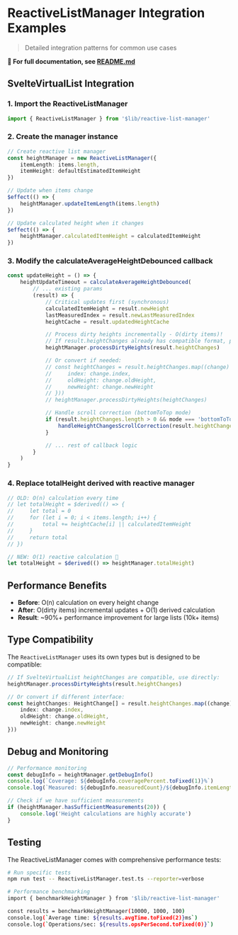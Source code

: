 # ReactiveListManager Integration Examples

> Detailed integration patterns for common use cases

**📖 For full documentation, see [README.md](./README.md)**

## SvelteVirtualList Integration

### 1. Import the ReactiveListManager

```typescript
import { ReactiveListManager } from '$lib/reactive-list-manager'
```

### 2. Create the manager instance

```typescript
// Create reactive list manager
const heightManager = new ReactiveListManager({
    itemLength: items.length,
    itemHeight: defaultEstimatedItemHeight
})

// Update when items change
$effect(() => {
    heightManager.updateItemLength(items.length)
})

// Update calculated height when it changes
$effect(() => {
    heightManager.calculatedItemHeight = calculatedItemHeight
})
```

### 3. Modify the calculateAverageHeightDebounced callback

```typescript
const updateHeight = () => {
    heightUpdateTimeout = calculateAverageHeightDebounced(
        // ... existing params
        (result) => {
            // Critical updates first (synchronous)
            calculatedItemHeight = result.newHeight
            lastMeasuredIndex = result.newLastMeasuredIndex
            heightCache = result.updatedHeightCache

            // Process dirty heights incrementally - O(dirty items)!
            // If result.heightChanges already has compatible format, pass directly:
            heightManager.processDirtyHeights(result.heightChanges)

            // Or convert if needed:
            // const heightChanges = result.heightChanges.map((change) => ({
            //     index: change.index,
            //     oldHeight: change.oldHeight,
            //     newHeight: change.newHeight
            // }))
            // heightManager.processDirtyHeights(heightChanges)

            // Handle scroll correction (bottomToTop mode)
            if (result.heightChanges.length > 0 && mode === 'bottomToTop') {
                handleHeightChangesScrollCorrection(result.heightChanges)
            }

            // ... rest of callback logic
        }
    )
}
```

### 4. Replace totalHeight derived with reactive manager

```typescript
// OLD: O(n) calculation every time
// let totalHeight = $derived(() => {
//     let total = 0
//     for (let i = 0; i < items.length; i++) {
//         total += heightCache[i] || calculatedItemHeight
//     }
//     return total
// })

// NEW: O(1) reactive calculation 🚀
let totalHeight = $derived(() => heightManager.totalHeight)
```

## Performance Benefits

- **Before**: O(n) calculation on every height change
- **After**: O(dirty items) incremental updates + O(1) derived calculation
- **Result**: ~90%+ performance improvement for large lists (10k+ items)

## Type Compatibility

The `ReactiveListManager` uses its own types but is designed to be compatible:

```typescript
// If SvelteVirtualList heightChanges are compatible, use directly:
heightManager.processDirtyHeights(result.heightChanges)

// Or convert if different interface:
const heightChanges: HeightChange[] = result.heightChanges.map((change) => ({
    index: change.index,
    oldHeight: change.oldHeight,
    newHeight: change.newHeight
}))
```

## Debug and Monitoring

```typescript
// Performance monitoring
const debugInfo = heightManager.getDebugInfo()
console.log(`Coverage: ${debugInfo.coveragePercent.toFixed(1)}%`)
console.log(`Measured: ${debugInfo.measuredCount}/${debugInfo.itemLength}`)

// Check if we have sufficient measurements
if (heightManager.hasSufficientMeasurements(20)) {
    console.log('Height calculations are highly accurate')
}
```

## Testing

The ReactiveListManager comes with comprehensive performance tests:

```bash
# Run specific tests
npm run test -- ReactiveListManager.test.ts --reporter=verbose

# Performance benchmarking
import { benchmarkHeightManager } from '$lib/reactive-list-manager'

const results = benchmarkHeightManager(10000, 1000, 100)
console.log(`Average time: ${results.avgTime.toFixed(2)}ms`)
console.log(`Operations/sec: ${results.opsPerSecond.toFixed(0)}`)
```
